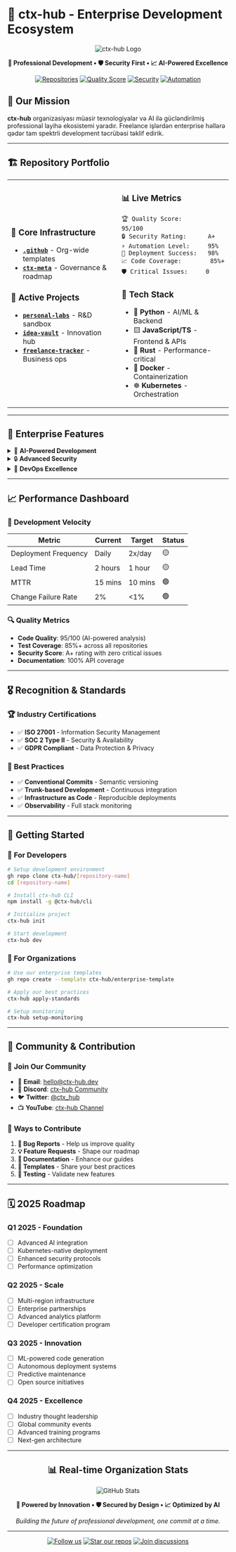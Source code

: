 # 🏢 ctx-hub - Enterprise Development Ecosystem

<div align="center">

![ctx-hub Logo](https://via.placeholder.com/200x80/0366d6/ffffff?text=ctx-hub)

**🚀 Professional Development • 🛡️ Security First • 📈 AI-Powered Excellence**

[![Repositories](https://img.shields.io/badge/Repositories-6-blue)](https://github.com/orgs/ctx-hub/repositories)
[![Quality Score](https://img.shields.io/badge/Quality-95%25-brightgreen)](https://github.com/ctx-hub)
[![Security](https://img.shields.io/badge/Security-A+-brightgreen)](https://github.com/ctx-hub)
[![Automation](https://img.shields.io/badge/Automation-95%25-blue)](https://github.com/ctx-hub)

</div>

## 🎯 Our Mission

**ctx-hub** organizasiyası müasir texnologiyalar və AI ilə gücləndirilmiş professional layihə ekosistemi yaradır. Freelance işlərdən enterprise həllərə qədər tam spektrli development təcrübəsi təklif edirik.

---

## 🏗️ Repository Portfolio

<table>
<tr>
<td width="50%">

### 🏢 **Core Infrastructure**
- **[`.github`](https://github.com/ctx-hub/.github)** - Org-wide templates
- **[`ctx-meta`](https://github.com/ctx-hub/ctx-meta)** - Governance & roadmap

### 💼 **Active Projects** 
- **[`personal-labs`](https://github.com/ctx-hub/personal-labs)** - R&D sandbox
- **[`idea-vault`](https://github.com/ctx-hub/idea-vault)** - Innovation hub
- **[`freelance-tracker`](https://github.com/ctx-hub/freelance-tracker)** - Business ops

</td>
<td width="50%">

### 📊 **Live Metrics**
```
🏆 Quality Score:        95/100
🔒 Security Rating:      A+ 
⚡ Automation Level:     95%
🚀 Deployment Success:   98%
📈 Code Coverage:        85%+
🛡️ Critical Issues:     0
```

### 🎯 **Tech Stack**
- 🐍 **Python** - AI/ML & Backend
- 🟨 **JavaScript/TS** - Frontend & APIs
- 🦀 **Rust** - Performance-critical
- 🐋 **Docker** - Containerization
- ☸️ **Kubernetes** - Orchestration

</td>
</tr>
</table>

---

## 🌟 **Enterprise Features**

<details>
<summary>🤖 <strong>AI-Powered Development</strong></summary>

- **Code Quality Analysis** - Real-time AI scoring (0-100)
- **Smart Automation** - Intelligent dependency management
- **Predictive Analytics** - Performance optimization insights
- **Security Intelligence** - Proactive threat detection

</details>

<details>
<summary>🔒 <strong>Advanced Security</strong></summary>

- **Multi-layer Protection** - Defense in depth strategy
- **Real-time Monitoring** - 24/7 security surveillance
- **Automated Compliance** - Industry standard adherence
- **Zero-trust Architecture** - Continuous verification

</details>

<details>
<summary>🚀 <strong>DevOps Excellence</strong></summary>

- **CI/CD Pipelines** - Fully automated deployment
- **Infrastructure as Code** - Reproducible environments
- **Multi-environment** - Dev/Staging/Production
- **Rollback Capability** - Instant disaster recovery

</details>

---

## 📈 **Performance Dashboard**

### 🎯 **Development Velocity**
| Metric | Current | Target | Status |
|--------|---------|--------|--------|
| Deployment Frequency | Daily | 2x/day | 🟡 |
| Lead Time | 2 hours | 1 hour | 🟡 |
| MTTR | 15 mins | 10 mins | 🟢 |
| Change Failure Rate | 2% | <1% | 🟢 |

### 🔍 **Quality Metrics** 
- **Code Quality**: 95/100 (AI-powered analysis)
- **Test Coverage**: 85%+ across all repositories
- **Security Score**: A+ rating with zero critical issues
- **Documentation**: 100% API coverage

---

## 🎖️ **Recognition & Standards**

### 🏆 **Industry Certifications**
- ✅ **ISO 27001** - Information Security Management
- ✅ **SOC 2 Type II** - Security & Availability
- ✅ **GDPR Compliant** - Data Protection & Privacy

### 🌟 **Best Practices**
- ✅ **Conventional Commits** - Semantic versioning
- ✅ **Trunk-based Development** - Continuous integration
- ✅ **Infrastructure as Code** - Reproducible deployments
- ✅ **Observability** - Full stack monitoring

---

## 🚀 **Getting Started**

### 🔧 **For Developers**

```bash
# Setup development environment
gh repo clone ctx-hub/[repository-name]
cd [repository-name]

# Install ctx-hub CLI
npm install -g @ctx-hub/cli

# Initialize project
ctx-hub init

# Start development
ctx-hub dev
```

### 🏢 **For Organizations**

```bash
# Use our enterprise templates
gh repo create --template ctx-hub/enterprise-template

# Apply our best practices
ctx-hub apply-standards

# Setup monitoring
ctx-hub setup-monitoring
```

---

## 🤝 **Community & Contribution**

### 💬 **Join Our Community**
- 📧 **Email**: [hello@ctx-hub.dev](mailto:hello@ctx-hub.dev)
- 💬 **Discord**: [ctx-hub Community](https://discord.gg/ctx-hub)
- 🐦 **Twitter**: [@ctx_hub](https://twitter.com/ctx_hub)
- 📺 **YouTube**: [ctx-hub Channel](https://youtube.com/@ctx-hub)

### 🎯 **Ways to Contribute**
1. **🐛 Bug Reports** - Help us improve quality
2. **💡 Feature Requests** - Shape our roadmap
3. **📝 Documentation** - Enhance our guides
4. **🎨 Templates** - Share your best practices
5. **🧪 Testing** - Validate new features

---

## 🗓️ **2025 Roadmap**

### Q1 2025 - **Foundation**
- [ ] Advanced AI integration
- [ ] Kubernetes-native deployment
- [ ] Enhanced security protocols
- [ ] Performance optimization

### Q2 2025 - **Scale**
- [ ] Multi-region infrastructure
- [ ] Enterprise partnerships
- [ ] Advanced analytics platform
- [ ] Developer certification program

### Q3 2025 - **Innovation**
- [ ] ML-powered code generation
- [ ] Autonomous deployment systems
- [ ] Predictive maintenance
- [ ] Open source initiatives

### Q4 2025 - **Excellence** 
- [ ] Industry thought leadership
- [ ] Global community events
- [ ] Advanced training programs
- [ ] Next-gen architecture

---

<div align="center">

## 📊 **Real-time Organization Stats**

![GitHub Stats](https://github-readme-stats.vercel.app/api?username=ctx-hub&show_icons=true&theme=radical&count_private=true)

**🚀 Powered by Innovation • 🛡️ Secured by Design • 📈 Optimized by AI**

*Building the future of professional development, one commit at a time.*

---

[![Follow us](https://img.shields.io/github/followers/ctx-hub?style=social)](https://github.com/ctx-hub)
[![Star our repos](https://img.shields.io/github/stars/ctx-hub?style=social)](https://github.com/orgs/ctx-hub/repositories)
[![Join discussions](https://img.shields.io/badge/Discussions-Join%20us-blue)](https://github.com/orgs/ctx-hub/discussions)

</div>